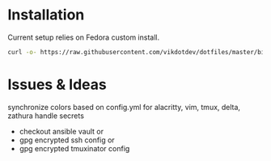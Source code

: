 # Installation
Current setup relies on Fedora custom install.
```bash
curl -o- https://raw.githubusercontent.com/vikdotdev/dotfiles/master/bin/dot-setup
```

# Issues & Ideas
synchronize colors based on config.yml for alacritty, vim, tmux, delta, zathura
handle secrets
  - checkout ansible vault or
  - gpg encrypted ssh config or
  - gpg encrypted tmuxinator config
